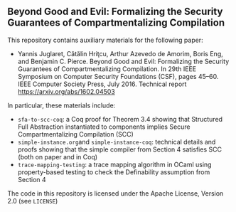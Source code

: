 ## Beyond Good and Evil: Formalizing the Security Guarantees of Compartmentalizing Compilation

This repository contains auxiliary materials for the following paper:

- Yannis Juglaret, Cătălin Hriţcu, Arthur Azevedo de Amorim, Boris Eng, and Benjamin C. Pierce.
  Beyond Good and Evil: Formalizing the Security Guarantees of Compartmentalizing Compilation.
  In 29th IEEE Symposium on Computer Security Foundations (CSF), pages 45–60.
  IEEE Computer Society Press, July 2016. Technical report https://arxiv.org/abs/1602.04503

In particular, these materials include:
- `sfa-to-scc-coq`: a Coq proof for Theorem 3.4 showing that Structured Full Abstraction
  instantiated to components implies Secure Compartmentalizing Compilation (SCC)
- `simple-instance.org`and `simple-instance-coq`: technical details
  and proofs showing that the simple compiler from Section 4 satisfies SCC
  (both on paper and in Coq)
- `trace-mapping-testing`: a trace mapping algorithm in OCaml using property-based testing
  to check the Definability assumption from Section 4

The code in this repository is licensed under the Apache License, Version 2.0 (see `LICENSE`)
